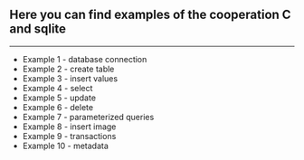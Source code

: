 ## Here you can find examples of the cooperation C and sqlite
- - -
* Example 1 - database connection
* Example 2 - create table
* Example 3 - insert values
* Example 4 - select
* Example 5 - update
* Example 6 - delete
* Example 7 - parameterized queries
* Example 8 - insert image
* Example 9 - transactions
* Example 10 - metadata